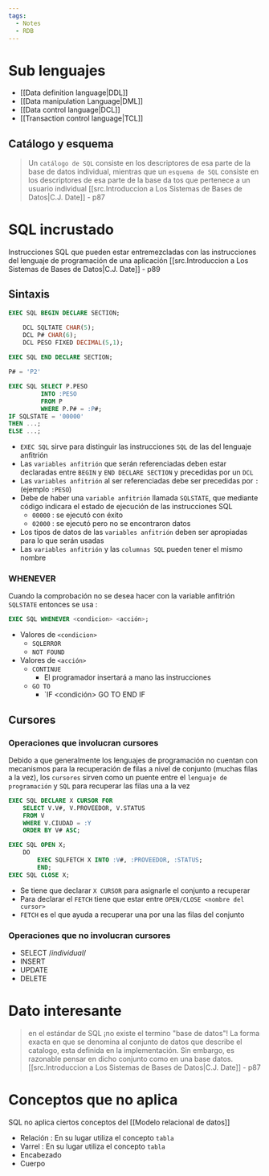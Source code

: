 ```yaml
---
tags:
  - Notes
  - RDB
---
```

# Sub lenguajes
- [[Data definition language|DDL]]
- [[Data manipulation Language|DML]]
- [[Data control language|DCL]]
- [[Transaction control language|TCL]]
## Catálogo y esquema
> Un `catálogo de SQL` consiste en los descriptores de esa parte de la base de datos individual, mientras que un `esquema de SQL` consiste en los descriptores de esa parte de la base da tos que pertenece a un usuario individual
> [[src.Introduccion a Los Sistemas de Bases de Datos|C.J. Date]] - p87

# SQL incrustado
Instrucciones SQL que pueden estar entremezcladas con las instrucciones del lenguaje de programación de una aplicación [[src.Introduccion a Los Sistemas de Bases de Datos|C.J. Date]] - p89

## Sintaxis
```SQL
EXEC SQL BEGIN DECLARE SECTION;

	DCL SQLTATE CHAR(5);
	DCL P# CHAR(6);
	DCL PESO FIXED DECIMAL(5,1);
	
EXEC SQL END DECLARE SECTION;

P# = 'P2'

EXEC SQL SELECT P.PESO
		 INTO :PESO
		 FROM P
		 WHERE P.P# = :P#;
IF SQLSTATE = '00000'
THEN ...;
ELSE ...;
```
 - `EXEC SQL` sirve para distinguir las instrucciones `SQL` de las del lenguaje anfitrión
 - Las `variables anfitrión` que serán referenciadas deben estar declaradas entre `BEGIN` y `END DECLARE SECTION` y precedidas por un `DCL`
 -  Las `variables anfitrión` al ser referenciadas debe ser precedidas por `:` (ejemplo `:PESO`)
 - Debe de haber una `variable anfitrión` llamada `SQLSTATE`, que mediante código indicara el estado de ejecución de las instrucciones SQL
	 - `00000` : se ejecutó con éxito
	 - `02000` : se ejecutó pero no se encontraron datos
- Los tipos de datos de las `variables anfitrión` deben ser apropiadas para lo que serán usadas
- Las `variables anfitrión` y las `columnas SQL` pueden tener el mismo nombre

### WHENEVER
Cuando la comprobación no se desea hacer con la variable anfitrión `SQLSTATE` entonces se usa :

```SQL
EXEC SQL WHENEVER <condicion> <acción>;
```

- Valores de `<condicion>`
	- `SQLERROR`
	- `NOT FOUND`
- Valores de `<acción>`
	- `CONTINUE`
		- El programador insertará a mano las instrucciones
	- `GO TO`
		- `IF <condición> GO TO <etiqueta> END IF
## Cursores
### Operaciones que involucran cursores
Debido a que generalmente los lenguajes de programación no cuentan con mecanismos para la recuperación de filas a nivel de conjunto (muchas filas a la vez), los `cursores` sirven como un puente entre el `lenguaje de programación` y `SQL` para recuperar las filas una a la vez

```SQL
EXEC SQL DECLARE X CURSOR FOR
	SELECT V.V#, V.PROVEEDOR, V.STATUS
	FROM V
	WHERE V.CIUDAD = :Y
	ORDER BY V# ASC;

EXEC SQL OPEN X;
	DO 
		EXEC SQLFETCH X INTO :V#, :PROVEEDOR, :STATUS;
		END;
EXEC SQL CLOSE X;
```

- Se tiene que declarar `X CURSOR` para asignarle el conjunto a recuperar
- Para declarar el `FETCH` tiene que estar entre `OPEN/CLOSE <nombre del cursor>`
- `FETCH` es el que ayuda a recuperar una por una las filas del conjunto
### Operaciones que no involucran cursores
- SELECT /*individual*/
- INSERT
- UPDATE
- DELETE

# Dato interesante
>en el estándar de SQL ¡no existe el termino "base de datos"! La forma exacta en que se denomina al conjunto de datos que describe el catalogo, esta definida en la implementación. Sin embargo, es razonable pensar en dicho conjunto como en una base datos. 
>[[src.Introduccion a Los Sistemas de Bases de Datos|C.J. Date]] - p87

# Conceptos que no aplica
SQL no aplica ciertos conceptos del [[Modelo relacional de datos]]

- Relación : En su lugar utiliza el concepto `tabla`
- Varrel : En su lugar utiliza el concepto `tabla`
- Encabezado
- Cuerpo
